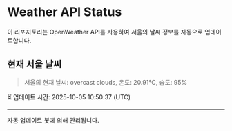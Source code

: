 
# Weather API Status

이 리포지토리는 OpenWeather API를 사용하여 서울의 날씨 정보를 자동으로 업데이트합니다.

## 현재 서울 날씨
> 서울의 현재 날씨: overcast clouds, 온도: 20.91°C, 습도: 95%

⏳ 업데이트 시간: 2025-10-05 10:50:37 (UTC)

---
자동 업데이트 봇에 의해 관리됩니다.
